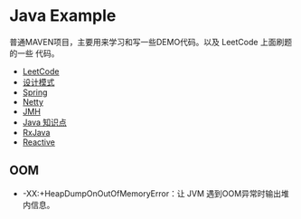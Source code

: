 # Java Example
普通MAVEN项目，主要用来学习和写一些DEMO代码。以及 LeetCode 上面刷题的一些
代码。

- [LeetCode](/src/main/java/com/example/algorithm/LeetCode)
- [设计模式](/com/example/designpattern)
- [Spring](src/main/java/com/example/spring)
- [Netty](src/main/java/com/example/netty)
- [JMH](src/main/java/com/example/jmh)
- [Java 知识点](docs/README.md)
- [RxJava](src/main/java/com/example/RxJava)
- [Reactive](src/main/java/com/example/reactive)

## OOM
- -XX:+HeapDumpOnOutOfMemoryError：让 JVM 遇到OOM异常时输出堆内信息。  